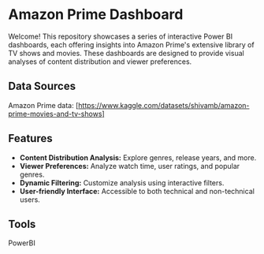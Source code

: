 
# Amazon Prime Dashboard 

Welcome! This repository showcases a series of interactive Power BI dashboards, each offering insights into Amazon Prime's extensive library of TV shows and movies. These dashboards are designed to provide visual analyses of content distribution and viewer preferences.

## Data Sources

Amazon Prime data: [https://www.kaggle.com/datasets/shivamb/amazon-prime-movies-and-tv-shows]

## Features

- **Content Distribution Analysis:** Explore genres, release years, and more.
- **Viewer Preferences:** Analyze watch time, user ratings, and popular genres.
- **Dynamic Filtering:** Customize analysis using interactive filters.
- **User-friendly Interface:** Accessible to both technical and non-technical users.

## Tools

PowerBI







